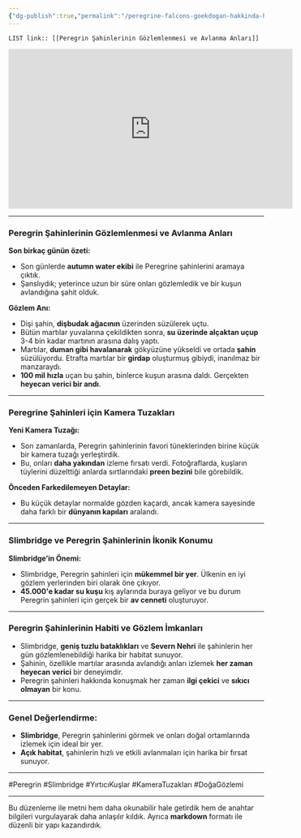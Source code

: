 ```yaml
---
{"dg-publish":true,"permalink":"/peregrine-falcons-goekdogan-hakkinda-hersey/peregrine-falcons-psikoloji-ve-oezellikleri/peregrin-sahinlerinin-goezlemlenmesi-ve-avlanma-anlari/"}
---
```


`LIST link:: [[Peregrin Şahinlerinin Gözlemlenmesi ve Avlanma Anları]] `


<iframe width="560" height="315" src="https://www.youtube.com/embed/h5NnPZtlDEk?si=AXDOhOiX1hmM1IH8" title="YouTube video player" frameborder="0" allow="accelerometer; autoplay; clipboard-write; encrypted-media; gyroscope; picture-in-picture; web-share" referrerpolicy="strict-origin-when-cross-origin" allowfullscreen></iframe>

---

### **Peregrin Şahinlerinin Gözlemlenmesi ve Avlanma Anları**

**Son birkaç günün özeti:**
- Son günlerde **autumn water ekibi** ile Peregrine şahinlerini aramaya çıktık.
- Şanslıydık; yeterince uzun bir süre onları gözlemledik ve bir kuşun avlandığına şahit olduk.

**Gözlem Anı:**
- Dişi şahin, **dişbudak ağacının** üzerinden süzülerek uçtu.
- Bütün martılar yuvalarına çekildikten sonra, **su üzerinde alçaktan uçup** 3-4 bin kadar martının arasına dalış yaptı.
- Martılar, **duman gibi havalanarak** gökyüzüne yükseldi ve ortada **şahin** süzülüyordu. Etrafta martılar bir **girdap** oluşturmuş gibiydi, inanılmaz bir manzaraydı.
- **100 mil hızla** uçan bu şahin, binlerce kuşun arasına daldı. Gerçekten **heyecan verici bir andı**.

---

### **Peregrine Şahinleri için Kamera Tuzakları**

**Yeni Kamera Tuzağı:**
- Son zamanlarda, Peregrin şahinlerinin favori tüneklerinden birine küçük bir kamera tuzağı yerleştirdik.
- Bu, onları **daha yakından** izleme fırsatı verdi. Fotoğraflarda, kuşların tüylerini düzelttiği anlarda sırtlarındaki **preen bezini** bile görebildik.

**Önceden Farkedilemeyen Detaylar:**
- Bu küçük detaylar normalde gözden kaçardı, ancak kamera sayesinde daha farklı bir **dünyanın kapıları** aralandı.

---

### **Slimbridge ve Peregrin Şahinlerinin İkonik Konumu**

**Slimbridge’in Önemi:**
- Slimbridge, Peregrin şahinleri için **mükemmel bir yer**. Ülkenin en iyi gözlem yerlerinden biri olarak öne çıkıyor.
- **45.000'e kadar su kuşu** kış aylarında buraya geliyor ve bu durum Peregrin şahinleri için gerçek bir **av cenneti** oluşturuyor.

---

### **Peregrin Şahinlerinin Habiti ve Gözlem İmkanları**

- Slimbridge, **geniş tuzlu bataklıkları** ve **Severn Nehri** ile şahinlerin her gün gözlemlenebildiği harika bir habitat sunuyor.
- Şahinin, özellikle martılar arasında avlandığı anları izlemek **her zaman heyecan verici** bir deneyimdir.
- Peregrin şahinleri hakkında konuşmak her zaman **ilgi çekici** ve **sıkıcı olmayan** bir konu.

---

### **Genel Değerlendirme:**
- **Slimbridge**, Peregrin şahinlerini görmek ve onları doğal ortamlarında izlemek için ideal bir yer.
- **Açık habitat**, şahinlerin hızlı ve etkili avlanmaları için harika bir fırsat sunuyor.

---

#Peregrin #Slimbridge #YırtıcıKuşlar #KameraTuzakları #DoğaGözlemi

---

Bu düzenleme ile metni hem daha okunabilir hale getirdik hem de anahtar bilgileri vurgulayarak daha anlaşılır kıldık. Ayrıca **markdown** formatı ile düzenli bir yapı kazandırdık.